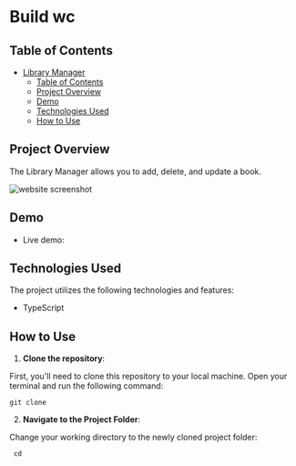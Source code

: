 # Build wc

## Table of Contents

- [Library Manager](#library-manager)
  - [Table of Contents](#table-of-contents)
  - [Project Overview](#project-overview)
  - [Demo](#demo)
  - [Technologies Used](#technologies-used)
  - [How to Use](#how-to-use)

## Project Overview

The Library Manager allows you to add, delete, and update a book.

![website screenshot](/mockups/signUp.PNG)

## Demo

- Live demo: []()
## Technologies Used

The project utilizes the following technologies and features:

- TypeScript

## How to Use

1. **Clone the repository**:

First, you'll need to clone this repository to your local machine. Open your terminal and run the following command:

```git
git clone 
```

2. **Navigate to the Project Folder**:

Change your working directory to the newly cloned project folder:

```git
 cd 
```
